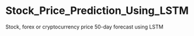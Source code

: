 # Stock_Price_Prediction_Using_LSTM
Stock, forex or cryptocurrency price 50-day forecast using LSTM
